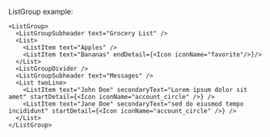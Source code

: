 ListGroup example:

    <ListGroup>
      <ListGroupSubheader text="Grocery List" />
      <List>
        <ListItem text="Apples" />
        <ListItem text="Bananas" endDetail={<Icon iconName="favorite"/>}/>
      </List>
      <ListGroupDivider />
      <ListGroupSubheader text="Messages" />
      <List twoLine>
        <ListItem text="John Doe" secondaryText="Lorem ipsum dolor sit amet" startDetail={<Icon iconName="account_circle" />} />
        <ListItem text="Jane Doe" secondaryText="sed do eiusmod tempo incididunt" startDetail={<Icon iconName="account_circle" />} />
      </List>
    </ListGroup>
